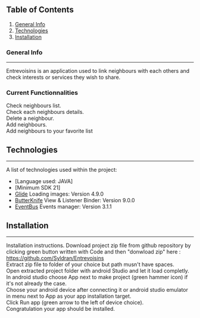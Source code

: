 ## Table of Contents
1. [General Info](#general-info)
2. [Technologies](#technologies)
3. [Installation](#installation)

### General Info
***
Entrevoisins is an application used to link neighbours with each others and check interests or services they wish to share.
### Current Functionnalities
Check neighbours list.<br/>
Check each neighbours details.<br/>
Delete a neighbour.<br/>
Add neighbours.<br/>
Add neighbours to your favorite list<br/>

## Technologies
***
A list of technologies used within the project:
* [Language used: JAVA]
* [Minimum SDK 21]
* [Glide](https://bumptech.github.io/glide/) Loading images: Version 4.9.0
* [ButterKnife](https://jakewharton.github.io/butterknife/) View & Listener Binder: Version 9.0.0
* [EventBus](https://greenrobot.org/eventbus/) Events manager: Version 3.1.1
## Installation
***
Installation instructions. 
Download project zip file from github repository by clicking green button written with Code and then "donwload zip" here : https://github.com/Syldran/Entrevoisins <br/>
Extract zip file to folder of your choice but path musn't have spaces.<br/>
Open extracted project folder with android Studio and let it load completly.<br/>
In android studio choose App next to make project (green hammer icon) if it's not already the case.<br/>
Choose your android device after connecting it or android studio emulator in menu next to App as your app installation target.<br/>
Click Run app (green arrow to the left of device choice).<br/>
Congratulation your app should be installed.<br/>
